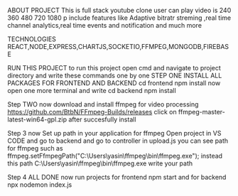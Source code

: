 ABOUT PROJECT 
This is full stack youtube clone 
user can play video is 240 360 480 720 1080 p 
include features like Adaptive bitratr streming ,real time channel analytics,real time events and notification and much more 

TECHNOLOGIES 
REACT,NODE,EXPRESS,CHARTJS,SOCKETIO,FFMPEG,MONGODB,FIREBASE

RUN THIS PROJECT
to run this project open cmd and navigate to project directory and write these commands one by one 
STEP ONE INSTALL ALL PACKAGES FOR FRONTEND AND BACKEND 
cd frontend 
npm install 
now open one more terminal and write 
cd backend 
npm install 

Step TWO 
now download and install ffmpeg for video processing 
https://github.com/BtbN/FFmpeg-Builds/releases
click on ffmpeg-master-latest-win64-gpl.zip after succesfully install 

Step 3
now Set up path in your application for ffmpeg 
Open project in VS CODE and go to backend and go to controller 
in upload.js you can see path for ffmpeg such as 
ffmpeg.setFfmpegPath("C:\\Users\\yasin\\ffmpeg\\bin\\ffmpeg.exe");
instead this path C:\\Users\\yasin\\ffmpeg\\bin\\ffmpeg.exe write your path 

Step 4 ALL DONE now run projects 
 for frontend 
 npm start
and for backend 
npx nodemon index.js 









